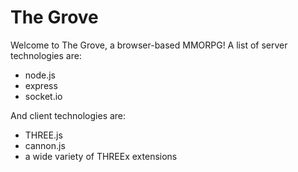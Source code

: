 # The Grove

Welcome to The Grove, a browser-based MMORPG!
A list of server technologies are:

- node.js
- express
- socket.io

And client technologies are:

- THREE.js
- cannon.js
- a wide variety of THREEx extensions
